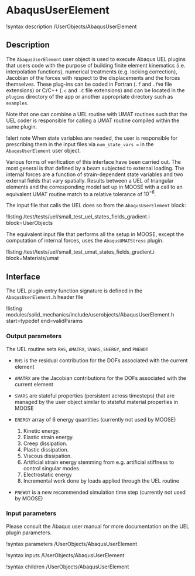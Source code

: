 # AbaqusUserElement

!syntax description /UserObjects/AbaqusUserElement

## Description

The `AbaqusUserElement` user object is used to execute Abaqus UEL plugins that
users code with the purpose of building finite element kinematics (i.e.
interpolation functions), numerical treatments (e.g. locking correction),
Jacobian of the forces with respect to the displacements and the forces
themselves. These plug-ins can be coded in Fortran (`.f` and `.f90` file
extensions) or C/C++  (`.c` and `.C` file extensions) and can be located in the
`plugins` directory of the app or another appropriate directory such as
`examples`.

Note that one can combine a UEL routine with UMAT routines such that the UEL
coder is responsible for calling a UMAT routine compiled within the same
plugin.

!alert note
When state variables are needed, the user is responsible for prescribing them
in the input files via `num_state_vars =` in the `AbaqusUserElement` user
object.

Various forms of verification of this interface have been carried out. The most
general is that defined by a beam subjected to external loading. The internal
forces are a function of strain-dependent state variables and two external
fields that vary spatially. Results between a UEL of triangular elements and
the corresponding model set up in MOOSE with a call to an equivalent UMAT routine
match to a relative tolerance of $10^{-6}$.

The input file that calls the UEL does so from the `AbaqusUserElement` block:

!listing /test/tests/uel/small_test_uel_states_fields_gradient.i block=UserObjects

The equivalent input file that performs all the setup in MOOSE, except the computation
of internal forces, uses the `AbaqusUMATStress` plugin.

!listing /test/tests/uel/small_test_umat_states_fields_gradient.i block=Materials/umat

## Interface

The UEL plugin entry function signature is defined in the `AbaqusUserElement.h` header file

!listing modules/solid_mechanics/include/userobjects/AbaqusUserElement.h start=typedef end=validParams

### Output parameters

The UEL routine sets `RHS`, `AMATRX`, `SVARS`, `ENERGY`, and `PNEWDT`

- `RHS` is the residual contribution for the DOFs associated with the current element
- `AMATRX` are the Jacobian contributions for the DOFs associated with the current element
- `SVARS` are stateful properties (persistent across timesteps) that are managed by the user object similar to stateful material properties in MOOSE
- `ENERGY` array of 6 energy quantities (currently not used by MOOSE)

  1. Kinetic energy.
  2. Elastic strain energy.
  3. Creep dissipation.
  4. Plastic dissipation.
  5. Viscous dissipation.
  6. Artificial strain energy stemming from e.g. artificial stiffness to control singular modes
  7. Electrostatic energy
  8. Incremental work done by loads applied through the UEL routine

- `PNEWDT` is a new recommended simulation time step (currently not used by MOOSE)

### Input parameters

Please consult the Abaqus user manual for more documentation on the UEL plugin parameters.

!syntax parameters /UserObjects/AbaqusUserElement

!syntax inputs /UserObjects/AbaqusUserElement

!syntax children /UserObjects/AbaqusUserElement
